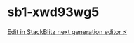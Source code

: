 # sb1-xwd93wg5

[Edit in StackBlitz next generation editor ⚡️](https://stackblitz.com/~/github.com/Artkill-24/sb1-xwd93wg5)